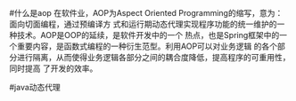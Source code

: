 #什么是aop
在软件业，AOP为Aspect Oriented Programming的缩写，意为：面向切面编程，通过预编译方
式和运行期动态代理实现程序功能的统一维护的一种技术。AOP是OOP的延续，是软件开发中的一个
热点，也是Spring框架中的一个重要内容，是函数式编程的一种衍生范型。利用AOP可以对业务逻辑
的各个部分进行隔离，从而使得业务逻辑各部分之间的耦合度降低，提高程序的可重用性，同时提高
了开发的效率。

#java动态代理
